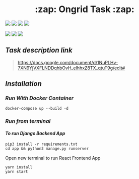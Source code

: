<h1 align="center"> :zap: Ongrid Task :zap:</h1>

![](https://img.shields.io/badge/Python-3.9.7-brightgreen) 
![](https://img.shields.io/badge/Django-4.0.6-brightgreen)
![](https://img.shields.io/badge/yarn-1.22.19-blue)
![](https://img.shields.io/badge/Node-v16.15.1-blue)

![](https://img.shields.io/badge/django%20rest-ff1709?style=for-the-badge&logo=django&logoColor=white)
![](https://img.shields.io/badge/React-20232A?style=for-the-badge&logo=react&logoColor=61DAFB)
![](https://img.shields.io/badge/Docker-2CA5E0?style=for-the-badge&logo=docker&logoColor=white)


## *Task description link*
> https://docs.google.com/document/d/1NuPLHv-7XN9YjVXFLNDDqhbOvH_eIhhxZ8TX_qtuT9g/edit#
## *Installation*
### ***Run With Docker Container***
`docker-compose up --build -d`
### *Run from terminal*
#### *To run Django Backend App*
```commandline
pip3 install -r requirements.txt
cd app && python3 manage.py runserver
```

Open new terminal to run React Frontend App
```commandline
yarn install
yarn start
```